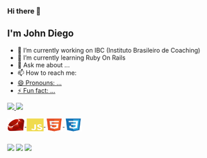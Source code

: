 ### Hi there 👋
## I'm John Diego

- 🔭 I’m currently working on IBC (Instituto Brasileiro de Coaching)
- 🌱 I’m currently learning Ruby On Rails
- 💬 Ask me about ...
- 📫 How to reach me: <a href= johnoliveirasilva9@gmail.com>
- 😄 Pronouns: ...
- ⚡ Fun fact: ...
 <div>
  <a href="https://github.com/johndiegodeoliveirasilva">
  <img height="180em" src="https://github-readme-stats.vercel.app/api?username=johndiegodeoliveirasilva&show_icons=true&theme=dracula&include_all_commits=true&count_private=true"/>
  <img height="180em" src="https://github-readme-stats.vercel.app/api/top-langs/?username=johndiegodeoliveirasilva&layout=compact&langs_count=7&theme=dracula"/>
</div>
<link rel="stylesheet" href="https://cdn.jsdelivr.net/gh/devicons/devicon@v2.12.0/devicon.min.css">

<!-- in your body -->

<div style="display: inline_block"><br>
  <img align="center" alt="John-Ruby" height="30" width="40" src="https://raw.githubusercontent.com/devicons/devicon/master/icons/ruby/ruby-original.svg">
  <img align="center" alt="John-Js" height="30" width="40" src="https://raw.githubusercontent.com/devicons/devicon/master/icons/javascript/javascript-plain.svg">
  <img align="center" alt="John-HTML" height="30" width="40" src="https://raw.githubusercontent.com/devicons/devicon/master/icons/html5/html5-original.svg">
  <img align="center" alt="John-CSS" height="30" width="40" src="https://raw.githubusercontent.com/devicons/devicon/master/icons/css3/css3-original.svg">
</div>
  
##
 <a href = "mailto:johnoliveirasilva9@gmail.com"><img src="https://img.shields.io/badge/-Gmail-%23333?style=for-the-badge&logo=gmail&logoColor=white" target="_blank"></a>
  <a href="https://www.linkedin.com/in/johndiego-oliveirasilva-89a137137/" target="_blank"><img src="https://img.shields.io/badge/-LinkedIn-%230077B5?style=for-the-badge&logo=linkedin&logoColor=white" target="_blank"></a>
  <a href="https://wa.me/qr/345HELZR7UDTD1" target="_blank"><img src="https://img.shields.io/badge/WhatsApp-25D366?style=for-the-badge&logo=whatsapp&logoColor=white"></a>


